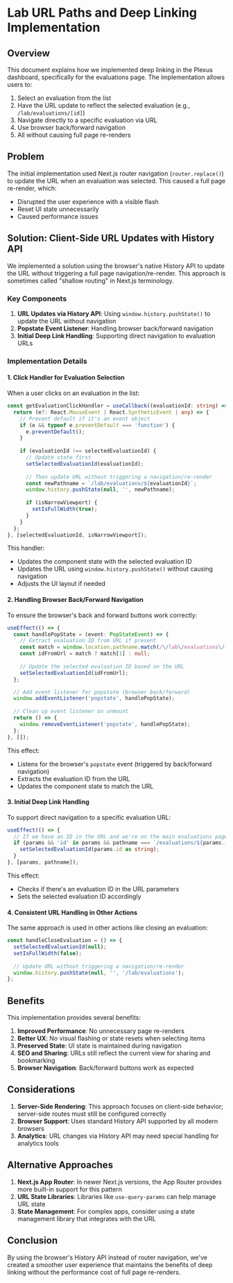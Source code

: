 # Lab URL Paths and Deep Linking Implementation

## Overview

This document explains how we implemented deep linking in the Plexus dashboard, specifically for the evaluations page. The implementation allows users to:

1. Select an evaluation from the list
2. Have the URL update to reflect the selected evaluation (e.g., `/lab/evaluations/[id]`)
3. Navigate directly to a specific evaluation via URL
4. Use browser back/forward navigation
5. All without causing full page re-renders

## Problem

The initial implementation used Next.js router navigation (`router.replace()`) to update the URL when an evaluation was selected. This caused a full page re-render, which:

- Disrupted the user experience with a visible flash
- Reset UI state unnecessarily
- Caused performance issues

## Solution: Client-Side URL Updates with History API

We implemented a solution using the browser's native History API to update the URL without triggering a full page navigation/re-render. This approach is sometimes called "shallow routing" in Next.js terminology.

### Key Components

1. **URL Updates via History API**: Using `window.history.pushState()` to update the URL without navigation
2. **Popstate Event Listener**: Handling browser back/forward navigation
3. **Initial Deep Link Handling**: Supporting direct navigation to evaluation URLs

### Implementation Details

#### 1. Click Handler for Evaluation Selection

When a user clicks on an evaluation in the list:

```typescript
const getEvaluationClickHandler = useCallback((evaluationId: string) => {
  return (e?: React.MouseEvent | React.SyntheticEvent | any) => {
    // Prevent default if it's an event object
    if (e && typeof e.preventDefault === 'function') {
      e.preventDefault();
    }
    
    if (evaluationId !== selectedEvaluationId) {
      // Update state first
      setSelectedEvaluationId(evaluationId);
      
      // Then update URL without triggering a navigation/re-render
      const newPathname = `/lab/evaluations/${evaluationId}`;
      window.history.pushState(null, '', newPathname);
      
      if (isNarrowViewport) {
        setIsFullWidth(true);
      }
    }
  };
}, [selectedEvaluationId, isNarrowViewport]);
```

This handler:
- Updates the component state with the selected evaluation ID
- Updates the URL using `window.history.pushState()` without causing navigation
- Adjusts the UI layout if needed

#### 2. Handling Browser Back/Forward Navigation

To ensure the browser's back and forward buttons work correctly:

```typescript
useEffect(() => {
  const handlePopState = (event: PopStateEvent) => {
    // Extract evaluation ID from URL if present
    const match = window.location.pathname.match(/\/lab\/evaluations\/([^\/]+)$/);
    const idFromUrl = match ? match[1] : null;
    
    // Update the selected evaluation ID based on the URL
    setSelectedEvaluationId(idFromUrl);
  };

  // Add event listener for popstate (browser back/forward)
  window.addEventListener('popstate', handlePopState);
  
  // Clean up event listener on unmount
  return () => {
    window.removeEventListener('popstate', handlePopState);
  };
}, []);
```

This effect:
- Listens for the browser's `popstate` event (triggered by back/forward navigation)
- Extracts the evaluation ID from the URL
- Updates the component state to match the URL

#### 3. Initial Deep Link Handling

To support direct navigation to a specific evaluation URL:

```typescript
useEffect(() => {
  // If we have an ID in the URL and we're on the main evaluations page
  if (params && 'id' in params && pathname === `/evaluations/${params.id}`) {
    setSelectedEvaluationId(params.id as string);
  }
}, [params, pathname]);
```

This effect:
- Checks if there's an evaluation ID in the URL parameters
- Sets the selected evaluation ID accordingly

#### 4. Consistent URL Handling in Other Actions

The same approach is used in other actions like closing an evaluation:

```typescript
const handleCloseEvaluation = () => {
  setSelectedEvaluationId(null);
  setIsFullWidth(false);
  
  // Update URL without triggering a navigation/re-render
  window.history.pushState(null, '', '/lab/evaluations');
};
```

## Benefits

This implementation provides several benefits:

1. **Improved Performance**: No unnecessary page re-renders
2. **Better UX**: No visual flashing or state resets when selecting items
3. **Preserved State**: UI state is maintained during navigation
4. **SEO and Sharing**: URLs still reflect the current view for sharing and bookmarking
5. **Browser Navigation**: Back/forward buttons work as expected

## Considerations

1. **Server-Side Rendering**: This approach focuses on client-side behavior; server-side routes must still be configured correctly
2. **Browser Support**: Uses standard History API supported by all modern browsers
3. **Analytics**: URL changes via History API may need special handling for analytics tools

## Alternative Approaches

1. **Next.js App Router**: In newer Next.js versions, the App Router provides more built-in support for this pattern
2. **URL State Libraries**: Libraries like `use-query-params` can help manage URL state
3. **State Management**: For complex apps, consider using a state management library that integrates with the URL

## Conclusion

By using the browser's History API instead of router navigation, we've created a smoother user experience that maintains the benefits of deep linking without the performance cost of full page re-renders. 
